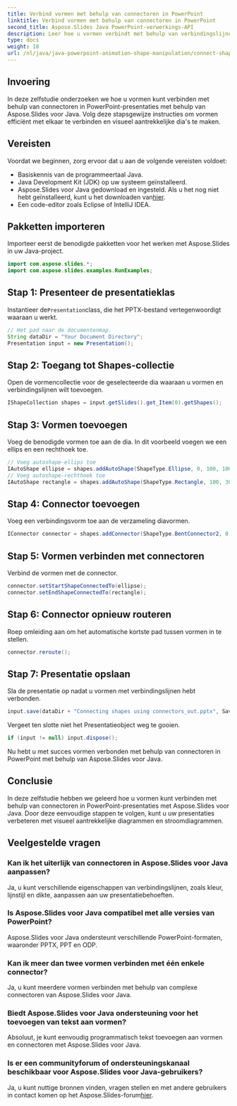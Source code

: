 ```yaml
---
title: Verbind vormen met behulp van connectoren in PowerPoint
linktitle: Verbind vormen met behulp van connectoren in PowerPoint
second_title: Aspose.Slides Java PowerPoint-verwerkings-API
description: Leer hoe u vormen verbindt met behulp van verbindingslijnen in PowerPoint-presentaties met Aspose.Slides voor Java. Stap-voor-stap handleiding voor beginners.
type: docs
weight: 18
url: /nl/java/java-powerpoint-animation-shape-manipulation/connect-shapes-using-connectors-powerpoint/
---
```

## Invoering
In deze zelfstudie onderzoeken we hoe u vormen kunt verbinden met behulp van connectoren in PowerPoint-presentaties met behulp van Aspose.Slides voor Java. Volg deze stapsgewijze instructies om vormen efficiënt met elkaar te verbinden en visueel aantrekkelijke dia's te maken.
## Vereisten
Voordat we beginnen, zorg ervoor dat u aan de volgende vereisten voldoet:
- Basiskennis van de programmeertaal Java.
- Java Development Kit (JDK) op uw systeem geïnstalleerd.
-  Aspose.Slides voor Java gedownload en ingesteld. Als u het nog niet hebt geïnstalleerd, kunt u het downloaden van[hier](https://releases.aspose.com/slides/java/).
- Een code-editor zoals Eclipse of IntelliJ IDEA.

## Pakketten importeren
Importeer eerst de benodigde pakketten voor het werken met Aspose.Slides in uw Java-project.
```java
import com.aspose.slides.*;
import com.aspose.slides.examples.RunExamples;
```
## Stap 1: Presenteer de presentatieklas
 Instantieer de`Presentation`class, die het PPTX-bestand vertegenwoordigt waaraan u werkt.
```java
// Het pad naar de documentenmap.
String dataDir = "Your Document Directory";
Presentation input = new Presentation();
```
## Stap 2: Toegang tot Shapes-collectie
Open de vormencollectie voor de geselecteerde dia waaraan u vormen en verbindingslijnen wilt toevoegen.
```java
IShapeCollection shapes = input.getSlides().get_Item(0).getShapes();
```
## Stap 3: Vormen toevoegen
Voeg de benodigde vormen toe aan de dia. In dit voorbeeld voegen we een ellips en een rechthoek toe.
```java
// Voeg autoshape-ellips toe
IAutoShape ellipse = shapes.addAutoShape(ShapeType.Ellipse, 0, 100, 100, 100);
// Voeg autoshape-rechthoek toe
IAutoShape rectangle = shapes.addAutoShape(ShapeType.Rectangle, 100, 300, 100, 100);
```
## Stap 4: Connector toevoegen
Voeg een verbindingsvorm toe aan de verzameling diavormen.
```java
IConnector connector = shapes.addConnector(ShapeType.BentConnector2, 0, 0, 10, 10);
```
## Stap 5: Vormen verbinden met connectoren
Verbind de vormen met de connector.
```java
connector.setStartShapeConnectedTo(ellipse);
connector.setEndShapeConnectedTo(rectangle);
```
## Stap 6: Connector opnieuw routeren
Roep omleiding aan om het automatische kortste pad tussen vormen in te stellen.
```java
connector.reroute();
```
## Stap 7: Presentatie opslaan
Sla de presentatie op nadat u vormen met verbindingslijnen hebt verbonden.
```java
input.save(dataDir + "Connecting shapes using connectors_out.pptx", SaveFormat.Pptx);
```
Vergeet ten slotte niet het Presentatieobject weg te gooien.
```java
if (input != null) input.dispose();
```
Nu hebt u met succes vormen verbonden met behulp van connectoren in PowerPoint met behulp van Aspose.Slides voor Java.

## Conclusie
In deze zelfstudie hebben we geleerd hoe u vormen kunt verbinden met behulp van connectoren in PowerPoint-presentaties met Aspose.Slides voor Java. Door deze eenvoudige stappen te volgen, kunt u uw presentaties verbeteren met visueel aantrekkelijke diagrammen en stroomdiagrammen.
## Veelgestelde vragen
### Kan ik het uiterlijk van connectoren in Aspose.Slides voor Java aanpassen?
Ja, u kunt verschillende eigenschappen van verbindingslijnen, zoals kleur, lijnstijl en dikte, aanpassen aan uw presentatiebehoeften.
### Is Aspose.Slides voor Java compatibel met alle versies van PowerPoint?
Aspose.Slides voor Java ondersteunt verschillende PowerPoint-formaten, waaronder PPTX, PPT en ODP.
### Kan ik meer dan twee vormen verbinden met één enkele connector?
Ja, u kunt meerdere vormen verbinden met behulp van complexe connectoren van Aspose.Slides voor Java.
### Biedt Aspose.Slides voor Java ondersteuning voor het toevoegen van tekst aan vormen?
Absoluut, je kunt eenvoudig programmatisch tekst toevoegen aan vormen en connectoren met Aspose.Slides voor Java.
### Is er een communityforum of ondersteuningskanaal beschikbaar voor Aspose.Slides voor Java-gebruikers?
 Ja, u kunt nuttige bronnen vinden, vragen stellen en met andere gebruikers in contact komen op het Aspose.Slides-forum[hier](https://forum.aspose.com/c/slides/11).
